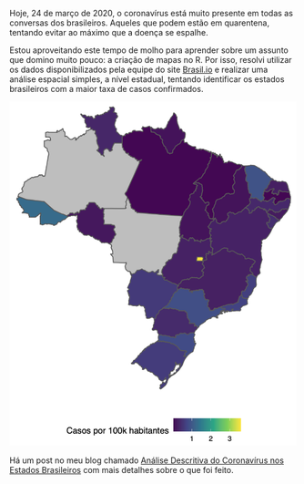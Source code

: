 Hoje, 24 de março de 2020, o coronavírus está muito presente em todas as conversas dos brasileiros. Aqueles que podem estão em quarentena, tentando evitar ao máximo que a doença se espalhe.

Estou aproveitando este tempo de molho para aprender sobre um assunto que domino muito pouco: a criação de mapas no R. Por isso, resolvi utilizar os dados disponibilizados pela equipe do site [Brasil.io](https://brasil.io/dataset/covid19/caso) e realizar uma análise espacial simples, a nível estadual, tentando identificar os estados brasileiros com a maior taxa de casos confirmados.

![Mapa com Taxa de Casos Confirmados de Coronavírus no Brasil](mapa_corona.png)

Há um post no meu blog chamado [Análise Descritiva do Coronavírus nos Estados Brasileiros](https://marcusnunes.me/posts/analise-descritiva-do-coronavirus/) com mais detalhes sobre o que foi feito.


